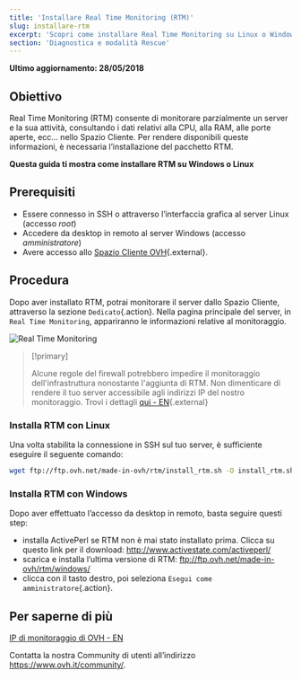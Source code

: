```yaml
---
title: 'Installare Real Time Monitoring (RTM)'
slug: installare-rtm
excerpt: 'Scopri come installare Real Time Monitoring su Linux o Windows'
section: 'Diagnostica e modalità Rescue'
---
```


**Ultimo aggiornamento: 28/05/2018**

## Obiettivo

Real Time Monitoring (RTM) consente di monitorare parzialmente un server e la sua attività, consultando i dati relativi alla CPU, alla RAM, alle porte aperte, ecc... nello Spazio Cliente. Per rendere disponibili queste informazioni, è necessaria l’installazione del pacchetto RTM.

**Questa guida ti mostra come installare RTM su Windows o Linux**

## Prerequisiti

- Essere connesso in SSH o attraverso l’interfaccia grafica al server Linux (accesso *root*)
- Accedere da desktop in remoto al server Windows (accesso *amministratore*)
- Avere accesso allo [Spazio Cliente OVH](https://www.ovh.com/auth/?action=gotomanager){.external}.

## Procedura

Dopo aver installato RTM, potrai monitorare il server dallo Spazio Cliente, attraverso la sezione `Dedicato`{.action}. Nella pagina principale del server, in `Real Time Monitoring`, appariranno le informazioni relative al monitoraggio. 

![Real Time Monitoring](images/rtm.png)

> [!primary]
>
> Alcune regole del firewall potrebbero impedire il monitoraggio dell'infrastruttura nonostante l'aggiunta di RTM. Non dimenticare di rendere il tuo server accessibile agli indirizzi IP del nostro monitoraggio. Trovi i dettagli [qui - EN](https://docs.ovh.com/gb/en/dedicated/monitoring-ip-ovh/){.external}
> 

### Installa RTM con Linux

Una volta stabilita la connessione in SSH sul tuo server, è sufficiente eseguire il seguente comando:

```sh
wget ftp://ftp.ovh.net/made-in-ovh/rtm/install_rtm.sh -O install_rtm.sh | sh install_rtm.sh
```

### Installa RTM con Windows

Dopo aver effettuato l’accesso da desktop in remoto, basta seguire questi step:

- installa ActivePerl se RTM non è mai stato installato prima. Clicca su questo link per il download: <http://www.activestate.com/activeperl/>
- scarica e installa l’ultima versione di RTM: <ftp://ftp.ovh.net/made-in-ovh/rtm/windows/> 
- clicca con il tasto destro, poi seleziona `Esegui come amministratore`{.action}.


## Per saperne di più

[IP di monitoraggio di OVH - EN](https://docs.ovh.com/gb/en/dedicated/monitoring-ip-ovh/)

Contatta la nostra Community di utenti all’indirizzo <https://www.ovh.it/community/>.
